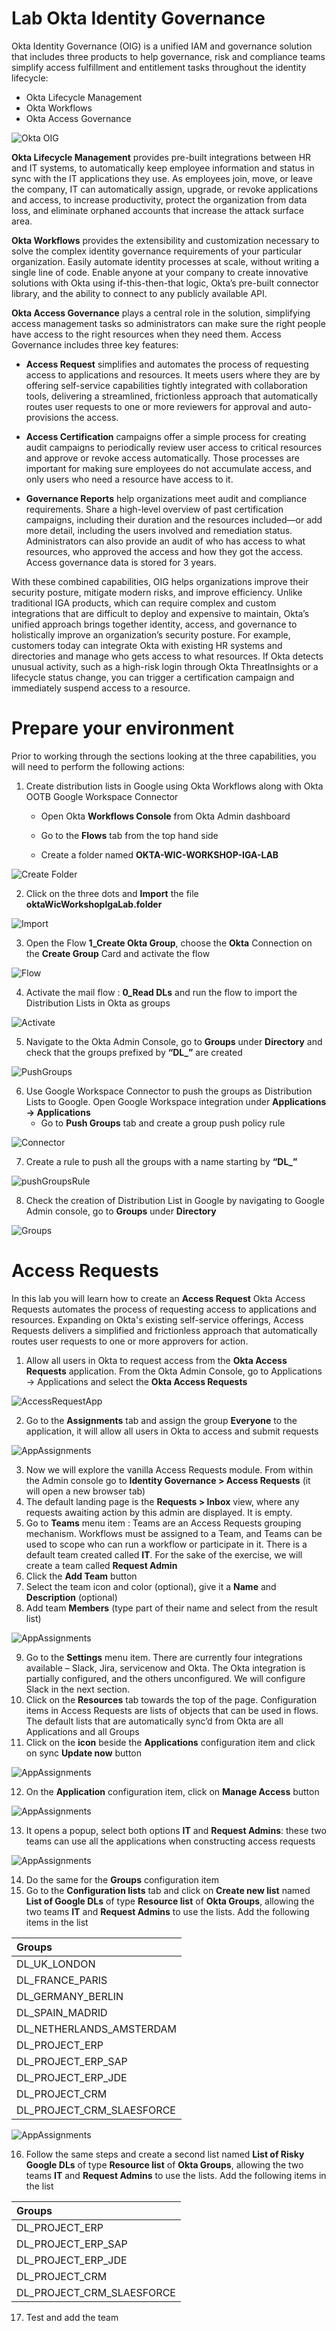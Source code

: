# Lab Okta Identity Governance

Okta Identity Governance (OIG) is a unified IAM and governance solution that includes three products to help governance, risk and compliance teams simplify access fulfillment and entitlement tasks throughout the identity lifecycle:
-   Okta Lifecycle Management
-   Okta Workflows
-   Okta Access Governance

![Okta OIG](https://github.com/MarcoBlaesing/LabGuide/blob/main/images/06-01_oig.png?raw=true)

**Okta Lifecycle Management** provides pre-built integrations between HR and IT systems, to automatically keep employee information and status in sync with the IT applications they use. As employees join, move, or leave the company, IT can automatically assign, upgrade, or revoke applications and access, to increase productivity, protect the organization from data loss, and eliminate orphaned accounts that increase the attack surface area.

**Okta Workflows** provides the extensibility and customization necessary to solve the complex identity governance requirements of your particular organization. Easily automate identity processes at scale, without writing a single line of code. Enable anyone at your company to create innovative solutions with Okta using if-this-then-that logic, Okta’s pre-built connector library, and the ability to connect to any publicly available API.

**Okta Access Governance** plays a central role in the solution, simplifying access management tasks so administrators can make sure the right people have access to the right resources when they need them. Access Governance includes three key features:

- **Access Request** simplifies and automates the process of requesting access to applications and resources. It meets users where they are by offering self-service capabilities tightly integrated with collaboration tools, delivering a streamlined, frictionless approach that automatically routes user requests to one or more reviewers for approval and auto-provisions the access.

- **Access Certification** campaigns offer a simple process for creating audit campaigns to periodically review user access to critical resources and approve or revoke access automatically. Those processes are important for making sure employees do not accumulate access, and only users who need a resource have access to it.

- **Governance Reports** help organizations meet audit and compliance requirements. Share a high-level overview of past certification campaigns, including their duration and the resources included—or add more detail, including the users involved and remediation status. Administrators can also provide an audit of who has access to what resources, who approved the access and how they got the access. Access governance data is stored for 3 years.

With these combined capabilities, OIG helps organizations improve their security posture, mitigate modern risks, and improve efficiency. Unlike traditional IGA products, which can require complex and custom integrations that are difficult to deploy and expensive to maintain, Okta’s unified approach brings together identity, access, and governance to holistically improve an organization’s security posture. For example, customers today can integrate Okta with existing HR systems and directories and manage who gets access to what resources. If Okta detects unusual activity, such as a high-risk login through Okta ThreatInsights or a lifecycle status change, you can trigger a certification campaign and immediately suspend access to a resource.



# Prepare your environment

Prior to working through the sections looking at the three capabilities, you will need to perform the following actions:

1. Create distribution lists in Google using Okta Workflows along with Okta OOTB Google Workspace Connector

    - Open Okta **Workflows Console** from Okta Admin dashboard

    - Go to the **Flows** tab from the top hand side

    - Create a folder named **OKTA-WIC-WORKSHOP-IGA-LAB**
  
   
      
![Create Folder](https://github.com/MarcoBlaesing/LabGuide/blob/main/images/06-02_oig.png?raw=true)

2. Click on the three dots and **Import** the file **oktaWicWorkshopIgaLab.folder**

![Import](https://github.com/MarcoBlaesing/LabGuide/blob/main/images/06-03_oig.jpg?raw=true)

3. Open the Flow **1_Create Okta Group**, choose the **Okta** Connection on the **Create Group** Card and activate the flow
   
![Flow](https://github.com/MarcoBlaesing/LabGuide/blob/main/images/06-04_oig.jpg?raw=true)

4. Activate the mail flow : **0_Read DLs** and run the flow to import the Distribution Lists in Okta as groups
   
![Activate](https://github.com/MarcoBlaesing/LabGuide/blob/main/images/06-05_oig.jpg?raw=true)

5. Navigate to the Okta Admin Console, go to **Groups** under **Directory** and check that the groups prefixed by **“DL_”** are created
    
![PushGroups](https://github.com/MarcoBlaesing/LabGuide/blob/main/images/06-06_oig.jpg?raw=true)

6. Use Google Workspace Connector to push the groups as Distribution Lists to Google. Open Google Workspace integration under **Applications -> Applications**
    - Go to **Push Groups** tab and create a group push policy rule
      
![Connector](https://github.com/MarcoBlaesing/LabGuide/blob/main/images/06-07_oig.jpg?raw=true)

7. Create a rule to push all the groups with a name starting by **“DL_”**

![pushGroupsRule](https://github.com/MarcoBlaesing/LabGuide/blob/main/images/06-08_oig.jpg?raw=true)

8. Check the creation of Distribution List in Google by navigating to Google Admin console, go to **Groups** under **Directory**
    
![Groups](https://github.com/MarcoBlaesing/LabGuide/blob/main/images/06-09_oig.jpg?raw=true)


# Access Requests

In this lab you will learn how to create an **Access Request**
Okta Access Requests automates the process of requesting access to applications and resources. Expanding on Okta's existing self-service offerings, Access Requests delivers a simplified and frictionless approach that automatically routes user requests to one or more approvers for action.

1. Allow all users in Okta to request access from the **Okta Access Requests** application. From the Okta Admin Console, go to Applications -> Applications and select the **Okta Access Requests**

![AccessRequestApp](https://github.com/MarcoBlaesing/LabGuide/blob/main/images/06-10_oig.jpg?raw=true)

2. Go to the **Assignments** tab and assign the group **Everyone** to the application, it will allow all users in Okta to access and submit requests

![AppAssignments](https://github.com/MarcoBlaesing/LabGuide/blob/main/images/06-11_oig.jpg?raw=true)

3. Now we will explore the vanilla Access Requests module. From within the Admin console go to **Identity Governance > Access Requests** (it will open a new browser tab)
4. The default landing page is the **Requests > Inbox** view, where any requests awaiting action by this admin are displayed. It is empty.
5. Go to **Teams** menu item :  Teams are an Access Requests grouping mechanism. Workflows must be assigned to a Team, and Teams can be used to scope who can run a workflow or participate in it. There is a default team created called **IT**. For the sake of the exercise, we will create a team called **Request Admin**
6. Click the **Add Team** button
7. Select the team icon and color (optional), give it a **Name** and **Description** (optional)
8. Add team **Members** (type part of their name and select from the result list)

![AppAssignments](https://github.com/MarcoBlaesing/LabGuide/blob/main/images/06-12_oig.jpg?raw=true)

9. Go to the **Settings** menu item. There are currently four integrations available – Slack, Jira, servicenow and Okta. The Okta integration is partially configured, and the others unconfigured. We will configure Slack in the next section.
10. Click on the **Resources**  tab towards the top of the page. 
Configuration items in Access Requests are lists of objects that can be used in flows. The default lists that are automatically sync’d from Okta are all Applications and all Groups
11. Click on the **icon** beside the **Applications** configuration item and click on sync **Update now** button

![AppAssignments](https://github.com/MarcoBlaesing/LabGuide/blob/main/images/06-13_oig.jpg?raw=true)

12. On the **Application** configuration item, click on **Manage Access** button

![AppAssignments](https://github.com/MarcoBlaesing/LabGuide/blob/main/images/06-14_oig.jpg?raw=true)

13. It opens a popup, select both options **IT** and **Request Admins**: these two teams can use all the applications when constructing access requests

![AppAssignments](https://github.com/MarcoBlaesing/LabGuide/blob/main/images/06-15_oig.jpg?raw=true)

14. Do the same for the **Groups** configuration item
15. Go to the **Configuration lists** tab and click on **Create new list** named **List of Google DLs** of type **Resource list** of **Okta Groups**, allowing the two teams **IT** and **Request Admins** to use the lists. Add the following items in the list


| Groups      | 
| :---        | 
| DL_UK_LONDON     | 
| DL_FRANCE_PARIS  |
| DL_GERMANY_BERLIN   |
| DL_SPAIN_MADRID   |
| DL_NETHERLANDS_AMSTERDAM   |
| DL_PROJECT_ERP   |
| DL_PROJECT_ERP_SAP   |
| DL_PROJECT_ERP_JDE   |
| DL_PROJECT_CRM   |
| DL_PROJECT_CRM_SLAESFORCE   |

![AppAssignments](https://github.com/MarcoBlaesing/LabGuide/blob/main/images/06-16_oig.jpg?raw=true)

16. Follow the same steps and create a second list named **List of Risky Google DLs** of type **Resource list** of **Okta Groups**, allowing the two teams **IT** and **Request Admins** to use the lists. Add the following items in the list

| Groups      | 
| :---        | 
| DL_PROJECT_ERP     | 
| DL_PROJECT_ERP_SAP  |
| DL_PROJECT_ERP_JDE   |
| DL_PROJECT_CRM   |
| DL_PROJECT_CRM_SLAESFORCE   |

17. Test and add the team
